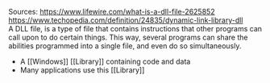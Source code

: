 Sources:
https://www.lifewire.com/what-is-a-dll-file-2625852
https://www.techopedia.com/definition/24835/dynamic-link-library-dll
\
A DLL file, is a type of file that contains instructions that other programs can call upon to do certain things. This way, several programs can share the abilities programmed into a single file, and even do so simultaneously.
- A [[Windows]] [[Library]] containing code and data
- Many applications use this [[Library]]
